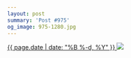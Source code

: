 ```yaml
---
layout: post
summary: 'Post #975'
og_image: 975-1280.jpg
---
```


<p>
 <time>
  <a href="/975">
   {{ page.date | date: "%B %-d, %Y" }}
  </a>
 </time>
 <a href="/975">
  <img sizes="(min-width: 700px) 50vw, calc(100vw - 2rem)" src="{{ site.assets_url }}/975-640.jpg" srcset="{{ site.assets_url }}/975-320.jpg 320w, {{ site.assets_url }}/975-640.jpg 640w, {{ site.assets_url }}/975-960.jpg 960w, {{ site.assets_url }}/975-1280.jpg 1280w"/>
 </a>
</p>
